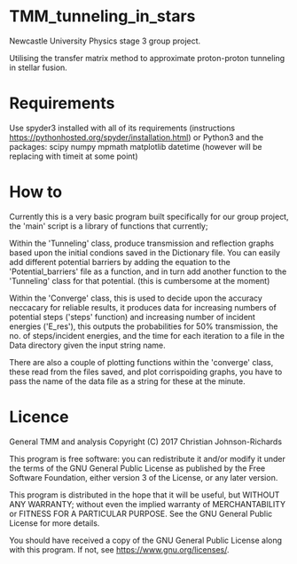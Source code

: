 # TMM_tunneling_in_stars

Newcastle University Physics stage 3 group project.

Utilising the transfer matrix method to approximate proton-proton tunneling in stellar fusion.

# Requirements

Use spyder3 installed with all of its requirements (instructions https://pythonhosted.org/spyder/installation.html)
or 
Python3 and the packages:
scipy
numpy
mpmath
matplotlib
datetime (however will be replacing with timeit at some point)

# How to
Currently this is a very basic program built specifically for our group project, the 'main' script is a library of functions that currently;

Within the 'Tunneling' class, produce transmission and reflection graphs based upon the initial condions saved in the Dictionary file. You can easily add different potential barriers by adding the equation to the 'Potential_barriers' file as a function, and in turn add another function to the 'Tunneling' class for that potential. (this is cumbersome at the moment)

Within the 'Converge' class, this is used to decide upon the accuracy neccacary for reliable results, it produces data for increasing numbers of potential steps ('steps' function) and increasing number of incident energies ('E_res'), this outputs the probabilities for 50% transmission, the no. of steps/incident energies, and the time for each iteration to a file in the Data directory given the input string name.

There are also a couple of plotting functions within the 'converge' class, these read from the files saved, and plot corrispoiding graphs, you have to pass the name of the data file as a string for these at the minute.

# Licence 

General TMM and analysis
Copyright (C) 2017  Christian Johnson-Richards

This program is free software: you can redistribute it and/or modify
it under the terms of the GNU General Public License as published by
the Free Software Foundation, either version 3 of the License, or
any later version.

This program is distributed in the hope that it will be useful,
but WITHOUT ANY WARRANTY; without even the implied warranty of
MERCHANTABILITY or FITNESS FOR A PARTICULAR PURPOSE.  See the
GNU General Public License for more details.

You should have received a copy of the GNU General Public License
along with this program.  If not, see <https://www.gnu.org/licenses/>.
